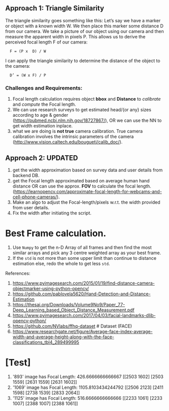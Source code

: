 
## Approach 1: Triangle Similarity
   The triangle similarity goes something like this: Let’s say we have a marker or object with a known width W. We then place this marker some distance D from our camera. We take a picture of our object using our camera and then measure the apparent width in pixels P. This allows us to derive the perceived focal length F of our camera:

      F = (P x  D) / W
   I can apply the triangle similarity to determine the distance of the object to the camera:

      D’ = (W x F) / P


### Challenges and Requirements:
1. Focal length calculation requires object **bbox** and **Distance** to *calibrate* and *compute* the Focal length.
2. We can use research surveys to get estimated head/{or any} sizes according to age & gender
   (https://pubmed.ncbi.nlm.nih.gov/18727867/), OR we can use the NN to get width estimation inplace.
3. what we are doing is **not true** camera calibration. True camera calibration involves the intrinsic parameters of the camera
   (http://www.vision.caltech.edu/bouguetj/calib_doc/).

## Approach 2: UPDATED 
1. get the width approximation based on survey data and user details from backend DB.
2. get the Focal length approximated based on average human hand distance OR can use the approx. **FOV** to calculate the focal length. (https://learnopencv.com/approximate-focal-length-for-webcams-and-cell-phone-cameras/).
3. Make an algo to adjust the Focal-length/pixels w.r.t. the width provided from user details.
4. Fix the width after initiating the script.

# Best Frame calculation.
1. Use `Numpy` to get the n-D Array of all frames and then find the most similar arrays and pick any 3 centre weighted array as your best frame.
2. If the `std` is not more than some upper limit than continue to distance estimation else, redo the whole to get less `std`. 


References: 
1. https://www.pyimagesearch.com/2015/01/19/find-distance-camera-objectmarker-using-python-opencv/
2. https://github.com/pablovela5620/Hand-Detection-and-Distance-Estimation
3. https://thesai.org/Downloads/Volume9No9/Paper_77-Deep_Learning_based_Object_Distance_Measurement.pdf
4. https://www.pyimagesearch.com/2017/04/03/facial-landmarks-dlib-opencv-python/
5. https://github.com/NVlabs/ffhq-dataset # Dataset (FACE)
6. https://www.researchgate.net/figure/Average-face-index-average-width-and-average-height-along-with-the-face-classifications_tbl4_289499995


# [Test]

1. '893' image has Focal Length: 426.6666666666667
   [[2503 1602]
   [2503 1559]
   [2631 1559]
   [2631 1602]]
2. '1069' image has Focal Length: 1105.8103434244792
   [[2506 2123] 
   [2411 1598] 
   [2738 1539] 
   [2833 2064]]
3. '1125' image has Focal Length: 516.6666666666666
   [[2233 1061]
   [2233 1007]
   [2388 1007]
   [2388 1061]]

